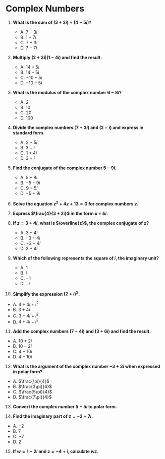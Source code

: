# Complex Numbers

1. **What is the sum of $(3 + 2i) + (4 - 5i)$?**  
   - A. $7 - 3i$  
   - B. $1 + 7i$  
   - C. $7 + 3i$  
   - D. $7 - 7i$

2. **Multiply $(2 + 3i)(1 - 4i)$ and find the result.**
   - A. $14 + 5i$  
   - B. $14 - 5i$  
   - C. $-10 + 5i$  
   - D. $-10 - 5i$

3. **What is the modulus of the complex number $6 - 8i$?**  
   - A. $2$  
   - B. $10$  
   - C. $20$  
   - D. $100$

4. **Divide the complex numbers $(7 + 3i)$ and $(2 - i)$ and express in standard form.**  
   - A. $2 + 5i$  
   - B. $3 - i$  
   - C. $1 + 4i$  
   - D. $3 + i$

5. **Find the conjugate of the complex number $5 - 9i$.**
   - A. $5 + 9i$  
   - B. $-5 - 9i$  
   - C. $9 - 5i$  
   - D. $-5 + 9i$

6. **Solve the equation $z^2 + 4z + 13 = 0$ for complex numbers $z$.**

7. **Express $\frac{4}{3 + 2i}$ in the form $a + bi$.**

8. **If $z = 3 + 4i$, what is $\overline{z}$, the complex conjugate of $z$?**  
   - A. $3 - 4i$  
   - B. $-3 + 4i$  
   - C. $-3 - 4i$  
   - D. $3 + 4i$

9. **Which of the following represents the square of $i$, the imaginary unit?**
   - A. $1$  
   - B. $i$  
   - C. $-1$  
   - D. $-i$

10. **Simplify the expression $(2 + i)^2$.**  
   - A. $4 + 4i + i^2$  
   - B. $3 + 4i$  
   - C. $3 + 4i + i^2$  
   - D. $4 + 4i - i^2$  

11. **Add the complex numbers $(7 - 4i)$ and $(3 + 6i)$ and find the result.**  
   - A. $10 + 2i$  
   - B. $10 - 2i$  
   - C. $4 + 10i$  
   - D. $4 - 10i$

12. **What is the argument of the complex number $-3 + 3i$ when expressed in polar form?**  
   - A. $\frac{\pi}{4}$  
   - B. $\frac{3\pi}{4}$  
   - C. $\frac{5\pi}{4}$  
   - D. $\frac{7\pi}{4}$

13. **Convert the complex number $5 - 5i$ to polar form.**

14. **Find the imaginary part of $z = -2 + 7i$.**  
   - A. $-2$  
   - B. $7$  
   - C. $-7$  
   - D. $2$

15. **If $w = 1 - 2i$ and $z = -4 + i$, calculate $wz$.**
